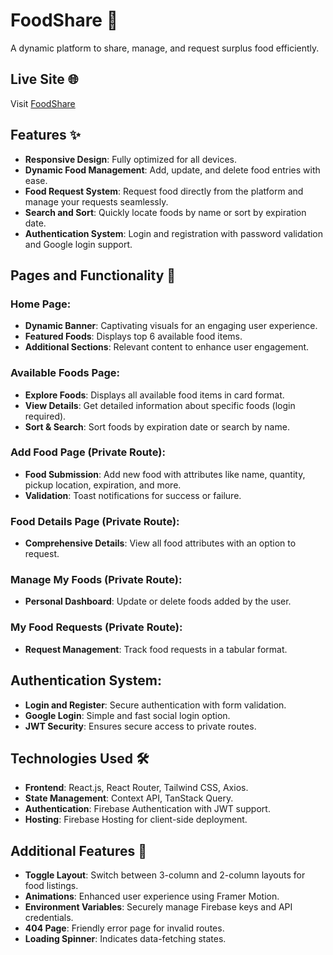# FoodShare 🌟  
A dynamic platform to share, manage, and request surplus food efficiently.  

## Live Site 🌐  
Visit [FoodShare](https://your-live-site-url.com)  

## Features ✨  
- **Responsive Design**: Fully optimized for all devices.  
- **Dynamic Food Management**: Add, update, and delete food entries with ease.  
- **Food Request System**: Request food directly from the platform and manage your requests seamlessly.  
- **Search and Sort**: Quickly locate foods by name or sort by expiration date.  
- **Authentication System**: Login and registration with password validation and Google login support.  

## Pages and Functionality 📖  

### Home Page:  
- **Dynamic Banner**: Captivating visuals for an engaging user experience.  
- **Featured Foods**: Displays top 6 available food items.  
- **Additional Sections**: Relevant content to enhance user engagement.  

### Available Foods Page:  
- **Explore Foods**: Displays all available food items in card format.  
- **View Details**: Get detailed information about specific foods (login required).  
- **Sort & Search**: Sort foods by expiration date or search by name.  

### Add Food Page (Private Route):  
- **Food Submission**: Add new food with attributes like name, quantity, pickup location, expiration, and more.  
- **Validation**: Toast notifications for success or failure.  

### Food Details Page (Private Route):  
- **Comprehensive Details**: View all food attributes with an option to request.  

### Manage My Foods (Private Route):  
- **Personal Dashboard**: Update or delete foods added by the user.  

### My Food Requests (Private Route):  
- **Request Management**: Track food requests in a tabular format.  

## Authentication System:  
- **Login and Register**: Secure authentication with form validation.  
- **Google Login**: Simple and fast social login option.  
- **JWT Security**: Ensures secure access to private routes.  

## Technologies Used 🛠️  
- **Frontend**: React.js, React Router, Tailwind CSS, Axios.  
- **State Management**: Context API, TanStack Query.  
- **Authentication**: Firebase Authentication with JWT support.  
- **Hosting**: Firebase Hosting for client-side deployment.  

## Additional Features 🚀  
- **Toggle Layout**: Switch between 3-column and 2-column layouts for food listings.  
- **Animations**: Enhanced user experience using Framer Motion.  
- **Environment Variables**: Securely manage Firebase keys and API credentials.  
- **404 Page**: Friendly error page for invalid routes.  
- **Loading Spinner**: Indicates data-fetching states.  